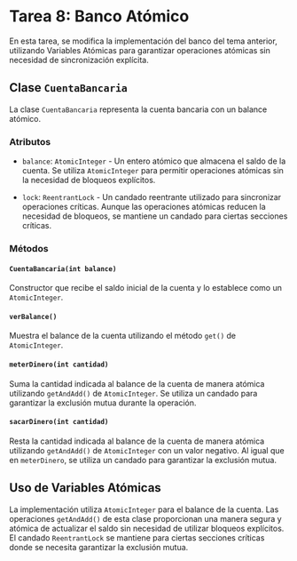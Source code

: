 # Tarea 8: Banco Atómico

En esta tarea, se modifica la implementación del banco del tema anterior, utilizando Variables Atómicas para garantizar
operaciones atómicas sin necesidad de sincronización explícita.

## Clase `CuentaBancaria`

La clase `CuentaBancaria` representa la cuenta bancaria con un balance atómico.

### Atributos

- `balance`: `AtomicInteger` - Un entero atómico que almacena el saldo de la cuenta. Se utiliza `AtomicInteger` para
  permitir operaciones atómicas sin la necesidad de bloqueos explícitos.

- `lock`: `ReentrantLock` - Un candado reentrante utilizado para sincronizar operaciones críticas. Aunque las
  operaciones atómicas reducen la necesidad de bloqueos, se mantiene un candado para ciertas secciones críticas.

### Métodos

#### `CuentaBancaria(int balance)`

Constructor que recibe el saldo inicial de la cuenta y lo establece como un `AtomicInteger`.

#### `verBalance()`

Muestra el balance de la cuenta utilizando el método `get()` de `AtomicInteger`.

#### `meterDinero(int cantidad)`

Suma la cantidad indicada al balance de la cuenta de manera atómica utilizando `getAndAdd()` de `AtomicInteger`. Se
utiliza un candado para garantizar la exclusión mutua durante la operación.

#### `sacarDinero(int cantidad)`

Resta la cantidad indicada al balance de la cuenta de manera atómica utilizando `getAndAdd()` de `AtomicInteger` con un
valor negativo. Al igual que en `meterDinero`, se utiliza un candado para garantizar la exclusión mutua.

## Uso de Variables Atómicas

La implementación utiliza `AtomicInteger` para el balance de la cuenta. Las operaciones `getAndAdd()` de esta clase
proporcionan una manera segura y atómica de actualizar el saldo sin necesidad de utilizar bloqueos explícitos. El
candado `ReentrantLock` se mantiene para ciertas secciones críticas donde se necesita garantizar la exclusión mutua.
